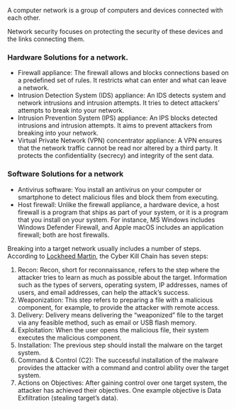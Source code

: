 A computer network is a group of computers and devices connected with each other.

Network security focuses on protecting the security of these devices and the links connecting them.

### Hardware Solutions for a network.
-   Firewall appliance: The firewall allows and blocks connections based on a predefined set of rules. It restricts what can enter and what can leave a network.
-   Intrusion Detection System (IDS) appliance: An IDS detects system and network intrusions and intrusion attempts. It tries to detect attackers’ attempts to break into your network.
-   Intrusion Prevention System (IPS) appliance: An IPS blocks detected intrusions and intrusion attempts. It aims to prevent attackers from breaking into your network.
-   Virtual Private Network (VPN) concentrator appliance: A VPN ensures that the network traffic cannot be read nor altered by a third party. It protects the confidentiality (secrecy) and integrity of the sent data.

### Software Solutions for a network
-   Antivirus software: You install an antivirus on your computer or smartphone to detect malicious files and block them from executing.
-   Host firewall: Unlike the firewall appliance, a hardware device, a host firewall is a program that ships as part of your system, or it is a program that you install on your system. For instance, MS Windows includes Windows Defender Firewall, and Apple macOS includes an application firewall; both are host firewalls.

Breaking into a target network usually includes a number of steps. According to [Lockheed Martin](https://www.lockheedmartin.com/en-us/capabilities/cyber/cyber-kill-chain.html), the Cyber Kill Chain has seven steps:

1.  Recon: Recon, short for reconnaissance, refers to the step where the attacker tries to learn as much as possible about the target. Information such as the types of servers, operating system, IP addresses, names of users, and email addresses, can help the attack’s success.
2.  Weaponization: This step refers to preparing a file with a malicious component, for example, to provide the attacker with remote access.
3.  Delivery: Delivery means delivering the “weaponized” file to the target via any feasible method, such as email or USB flash memory.
4.  Exploitation: When the user opens the malicious file, their system executes the malicious component.
5.  Installation: The previous step should install the malware on the target system.
6.  Command & Control (C2): The successful installation of the malware provides the attacker with a command and control ability over the target system.
7.  Actions on Objectives: After gaining control over one target system, the attacker has achieved their objectives. One example objective is Data Exfiltration (stealing target’s data).
